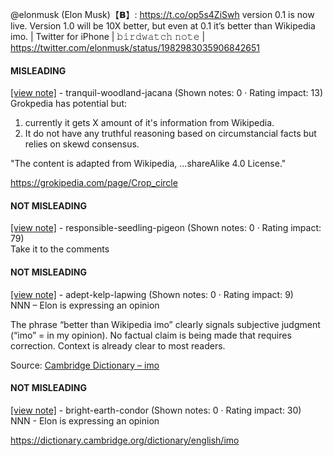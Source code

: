 @elonmusk (Elon Musk)【𝗕】: https://t.co/op5s4ZiSwh version 0.1 is now live. Version 1.0 will be 10X better, but even at 0.1 it’s better than Wikipedia imo. | Twitter for iPhone | 𝚋𝚒𝚛𝚍𝚠𝚊𝚝𝚌𝚑 𝚗𝚘𝚝𝚎 | https://twitter.com/elonmusk/status/1982983035906842651

#### MISLEADING

[[view note]](https://x.com/i/birdwatch/n/1983109272889102450) - tranquil-woodland-jacana (Shown notes: 0 · Rating impact: 13)\
Grokpedia has potential but:
1. currently it gets X amount of it's information from Wikipedia.
2. It do not have any truthful reasoning based on circumstancial facts but relies on skewd consensus.

"The content is adapted from Wikipedia, ...shareAlike 4.0 License."

https://grokipedia.com/page/Crop_circle

#### NOT MISLEADING

[[view note]](https://x.com/i/birdwatch/n/1983330648417882525) - responsible-seedling-pigeon (Shown notes: 0 · Rating impact: 79)\
Take it to the comments

#### NOT MISLEADING

[[view note]](https://x.com/i/birdwatch/n/1983123611566096692) - adept-kelp-lapwing (Shown notes: 0 · Rating impact: 9)\
NNN – Elon is expressing an opinion

The phrase “better than Wikipedia imo” clearly signals subjective judgment (“imo” = in my opinion). No factual claim is being made that requires correction. Context is already clear to most readers.

Source: [Cambridge Dictionary – imo](https://dictionary.cambridge.org/dictionary/english/imo)

#### NOT MISLEADING

[[view note]](https://x.com/i/birdwatch/n/1983116748535595398) - bright-earth-condor (Shown notes: 0 · Rating impact: 30)\
NNN - Elon is expressing an opinion

https://dictionary.cambridge.org/dictionary/english/imo

